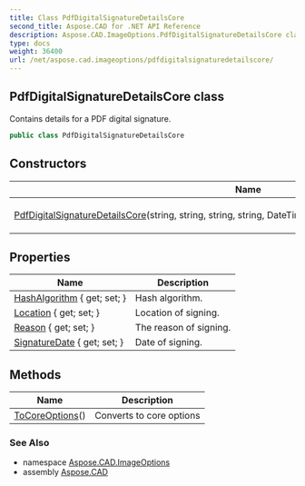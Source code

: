```yaml
---
title: Class PdfDigitalSignatureDetailsCore
second_title: Aspose.CAD for .NET API Reference
description: Aspose.CAD.ImageOptions.PdfDigitalSignatureDetailsCore class. Contains details for a PDF digital signature
type: docs
weight: 36400
url: /net/aspose.cad.imageoptions/pdfdigitalsignaturedetailscore/
---
```

## PdfDigitalSignatureDetailsCore class

Contains details for a PDF digital signature.

```csharp
public class PdfDigitalSignatureDetailsCore
```

## Constructors

| Name | Description |
| --- | --- |
| [PdfDigitalSignatureDetailsCore](pdfdigitalsignaturedetailscore/)(string, string, string, string, DateTime, PdfDigitalSignatureHashAlgorithmCore) | Initializes a new instance of the `PdfDigitalSignatureDetailsCore` class. |

## Properties

| Name | Description |
| --- | --- |
| [HashAlgorithm](../../aspose.cad.imageoptions/pdfdigitalsignaturedetailscore/hashalgorithm/) { get; set; } | Hash algorithm. |
| [Location](../../aspose.cad.imageoptions/pdfdigitalsignaturedetailscore/location/) { get; set; } | Location of signing. |
| [Reason](../../aspose.cad.imageoptions/pdfdigitalsignaturedetailscore/reason/) { get; set; } | The reason of signing. |
| [SignatureDate](../../aspose.cad.imageoptions/pdfdigitalsignaturedetailscore/signaturedate/) { get; set; } | Date of signing. |

## Methods

| Name | Description |
| --- | --- |
| [ToCoreOptions](../../aspose.cad.imageoptions/pdfdigitalsignaturedetailscore/tocoreoptions/)() | Converts to core options |

### See Also

* namespace [Aspose.CAD.ImageOptions](../../aspose.cad.imageoptions/)
* assembly [Aspose.CAD](../../)


